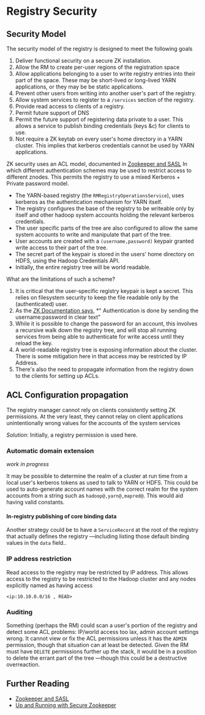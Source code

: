 <!---
  Licensed under the Apache License, Version 2.0 (the "License");
  you may not use this file except in compliance with the License.
  You may obtain a copy of the License at
  
   http://www.apache.org/licenses/LICENSE-2.0
  
  Unless required by applicable law or agreed to in writing, software
  distributed under the License is distributed on an "AS IS" BASIS,
  WITHOUT WARRANTIES OR CONDITIONS OF ANY KIND, either express or implied.
  See the License for the specific language governing permissions and
  limitations under the License. See accompanying LICENSE file.
-->
  
# Registry Security

## Security Model

The security model of the registry is designed to meet the following goals

1. Deliver functional security on a secure ZK installation.
1. Allow the RM to create per-user regions of the registration space
1. Allow applications belonging to a user to write registry entries 
into their part of the space. These may be short-lived or long-lived 
YARN applications,  or they may be be static applications.
1. Prevent other users from writing into another user's part of the registry.
1. Allow system services to register to a `/services` section of the registry.
1. Provide read access to clients of a registry.
1. Permit future support of DNS
1. Permit the future support of registering data private to a user. 
This allows a service to publish binding credentials (keys &c) for clients to use.
1. Not require a ZK keytab on every user's home directory in a YARN cluster. 
This implies that kerberos credentials cannot be used by YARN applications.


ZK security uses an ACL model, documented in
[Zookeeper and SASL](https://cwiki.apache.org/confluence/display/ZOOKEEPER/Zookeeper+and+SASL)
In which different authentication schemes may be used to restrict access
to different znodes. This permits the registry to use a mixed 
Kerberos + Private password model.

* The YARN-based registry (the `RMRegistryOperationsService`), uses kerberos 
as the authentication mechanism for YARN itself.
* The registry configures the base of the registry to be writeable only by 
itself and other hadoop system accounts holding the relevant kerberos credentials.
* The user specific parts of the tree are also configured to allow the same 
system accounts to write and manipulate that part of the tree.
* User accounts are created with a `(username,password)` keypair granted 
write access to their part of the tree. 
* The secret part of the keypair is stored in the users' home directory 
on HDFS, using the Hadoop Credentials API.
* Initially, the entire registry tree will be world readable.


What are the limitations of such a scheme?

1. It is critical that the user-specific registry keypair is kept a secret. 
This relies on filesystem security to keep the file readable only
 by the (authenticated) user.
1. As the [ZK Documentation says](http://zookeeper.apache.org/doc/r3.4.6/zookeeperProgrammers.html#sc_ZooKeeperAccessControl), 
*" Authentication is done by sending the username:password in clear text"
1. While it is possible to change the password for an account,
this involves a recursive walk down the registry tree, and will stop all 
running services from being able to authenticate for write access until they
reload the key.
1. A world-readable registry tree is exposing information about the cluster. 
There is some mitigation here in that access may be restricted by IP Address.
1. There's also the need to propagate information from the registry down to
the clients for setting up ACLs.



## ACL Configuration propagation

The registry manager cannot rely on clients consistently setting
ZK permissions. At the very least, they cannot relay on client applications
unintentionally wrong values for the accounts of the system services

*Solution*: Initially, a registry permission is used here.

### Automatic domain extension

*work in progress*

It may be possible to determine the realm of a cluster at run time from a local
user's kerberos tokens as used to talk to YARN or HDFS. This could be used to
auto-generate account names with the correct realm for the system accounts
from a string such as `hadoop@,yarn@,mapred@`. This would aid having
valid constants.

#### In-registry publishing of core binding data

Another strategy could be to have a `ServiceRecord` at the root
of the registry that actually defines the registry —including listing
those default binding values in the `data` field..

### IP address restriction
Read access to the registry may be restricted by IP address. 
This allows access to the registry to be restricted to the Hadoop cluster
and any nodes explicitly named as having access

    <ip:10.10.0.0/16 , READ>

### Auditing

Something (perhaps the RM) could scan a user's portion of the registry and 
detect some ACL problems: IP/world access too lax, admin account settings wrong.
It cannot view or fix the ACL permissions unless it has the `ADMIN` permission,
though that situation can at least be detected. Given the RM must have `DELETE`
permissions further up the stack, it would be in a position to delete the errant
part of the tree —though this could be a destructive overreaction.

## Further Reading

* [Zookeeper and SASL](https://cwiki.apache.org/confluence/display/ZOOKEEPER/Zookeeper+and+SASL)
* [Up and Running with Secure Zookeeper](https://github.com/ekoontz/zookeeper/wiki)


